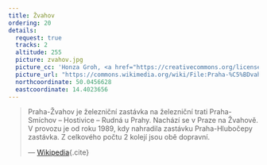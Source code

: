 ```yaml
---
title: Žvahov
ordering: 20
details:
  request: true
  tracks: 2
  altitude: 255
  picture: zvahov.jpg
  picture_cc: 'Honza Groh, <a href="https://creativecommons.org/licenses/by-sa/3.0">CC BY-SA 3.0</a>'
  picture_url: "https://commons.wikimedia.org/wiki/File:Praha-%C5%BDvahov,_p%C5%99%C3%ADst%C5%99e%C5%A1ek.jpg"
  northcoordinate: 50.0456628
  eastcoordinate: 14.4023656
---
```


> Praha-Žvahov je železniční zastávka na železniční trati Praha-Smíchov – Hostivice – Rudná u Prahy.
> Nachází se v Praze na Žvahově.
> V provozu je od roku 1989, kdy nahradila zastávku Praha-Hlubočepy zastávka.
> Z celkového počtu 2 kolejí jsou obě dopravní.
>
> — [Wikipedia](https://cs.wikipedia.org/wiki/Praha-%C5%BDvahov_(%C5%BEelezni%C4%8Dn%C3%AD_zast%C3%A1vka)){.cite}
